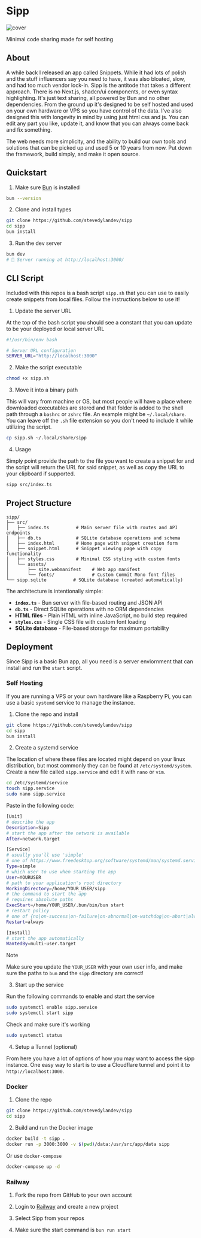 # Sipp

![cover](https://sipp.so/assets/og.png)

Minimal code sharing made for self hosting

## About

A while back I released an app called Snippets. While it had lots of polish and the stuff influencers say you need to have, it was also bloated, slow, and had too much vendor lock-in. Sipp is the antitode that takes a different approach. There is no Next.js, shadcn/ui components, or even syntax highlighting. It's just text sharing, all powered by Bun and no other dependencies. From the ground up it's designed to be self hosted and used on your own hardware or VPS so you have control of the data. I've also designed this with longevity in mind by using just html css and js. You can edit any part you like, update it, and know that you can always come back and fix something.

The web needs more simplicity, and the ability to build our own tools and solutions that can be picked up and used 5 or 10 years from now. Put down the framework, build simply, and make it open source.

## Quickstart

1. Make sure [Bun](https://bun.com) is installed

```bash
bun --version
```

2. Clone and install types

```bash
git clone https://github.com/stevedylandev/sipp
cd sipp
bun install
```

3. Run the dev server

```bash
bun dev
# 🚀 Server running at http://localhost:3000/
```

## CLI Script

Included with this repos is a bash script `sipp.sh` that you can use to easily create snippets from local files. Follow the instructions below to use it!

1. Update the server URL

At the top of the bash script you should see a constant that you can update to be your deployed or local server URL

```bash
#!/usr/bin/env bash

# Server URL configuration
SERVER_URL="http://localhost:3000"
```

2. Make the script executable

```bash
chmod +x sipp.sh
```

3. Move it into a binary path

This will vary from machine or OS, but most people will have a place where downloaded executables are stored and that folder is added to the shell path through a `bashrc` or `zshrc` file. An example might be `~/.local/share`. You can leave off the `.sh` file extension so you don't need to include it while utilizing the script.

```bash
cp sipp.sh ~/.local/share/sipp
```

4. Usage

Simply point provide the path to the file you want to create a snippet for and the script will return the URL for said snippet, as well as copy the URL to your clipboard if supported.

```bash
sipp src/index.ts
```

## Project Structure

```
sipp/
├── src/
│   ├── index.ts          # Main server file with routes and API endpoints
│   ├── db.ts             # SQLite database operations and schema
│   ├── index.html        # Home page with snippet creation form
│   ├── snippet.html      # Snippet viewing page with copy functionality
│   ├── styles.css        # Minimal CSS styling with custom fonts
│   └── assets/
│       ├── site.webmanifest    # Web app manifest
│       └── fonts/              # Custom Commit Mono font files
└── sipp.sqlite          # SQLite database (created automatically)
```

The architecture is intentionally simple:
- **`index.ts`** - Bun server with file-based routing and JSON API
- **`db.ts`** - Direct SQLite operations with no ORM dependencies
- **HTML files** - Plain HTML with inline JavaScript, no build step required
- **`styles.css`** - Single CSS file with custom font loading
- **SQLite database** - File-based storage for maximum portability

## Deployment

Since Sipp is a basic Bun app, all you need is a server enviornment that can install and run the `start` script.

### Self Hosting

If you are running a VPS or your own hardware like a Raspberry Pi, you can use a basic `systemd` service to manage the instance.

1. Clone the repo and install

```bash
git clone https://github.com/stevedylandev/sipp
cd sipp
bun install
```

2. Create a systemd service

The location of where these files are located might depend on your linux distribution, but most commonly they can be found at `/etc/systemd/system`. Create a new file called `sipp.service` and edit it with `nano` or `vim`.

```bash
cd /etc/systemd/service
touch sipp.service
sudo nano sipp.service
```

Paste in the following code:

```bash
[Unit]
# describe the app
Description=Sipp
# start the app after the network is available
After=network.target

[Service]
# usually you'll use 'simple'
# one of https://www.freedesktop.org/software/systemd/man/systemd.service.html#Type=
Type=simple
# which user to use when starting the app
User=YOURUSER
# path to your application's root directory
WorkingDirectory=/home/YOUR_USER/sipp
# the command to start the app
# requires absolute paths
ExecStart=/home/YOUR_USER/.bun/bin/bun start
# restart policy
# one of {no|on-success|on-failure|on-abnormal|on-watchdog|on-abort|always}
Restart=always

[Install]
# start the app automatically
WantedBy=multi-user.target
```

> [!NOTE]
> Make sure you update the `YOUR_USER` with your own user info, and make sure the paths to `bun` and the `sipp` directory are correct!

3. Start up the service

Run the following commands to enable and start the service

```bash
sudo systemctl enable sipp.service
sudo systemctl start sipp
```

Check and make sure it's working

```bash
sudo systemctl status
```

4. Setup a Tunnel (optional)

From here you have a lot of options of how you may want to access the sipp instance. One easy way to start is to use a Cloudflare tunnel and point it to `http://localhost:3000`.


### Docker

1. Clone the repo

```bash
git clone https://github.com/stevedylandev/sipp
cd sipp
```

2. Build and run the Docker image

```bash
docker build -t sipp .
docker run -p 3000:3000 -v $(pwd)/data:/usr/src/app/data sipp
```

Or use `docker-compose`

```bash
docker-compose up -d
```

### Railway

1. Fork the repo from GitHub to your own account

2. Login to [Railway](https://railway.com) and create a new project

3. Select Sipp from your repos

4. Make sure the start command is `bun run start`

